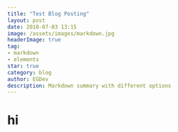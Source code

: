 ```yaml
---
title: "Test Blog Posting"
layout: post
date: 2018-07-03 13:15
image: /assets/images/markdown.jpg
headerImage: true
tag:
- markdown
- elements
star: true
category: blog
author: EGDev
description: Markdown summary with different options
---
```


# hi 
